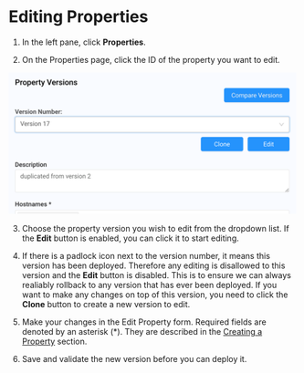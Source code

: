 
# Editing Properties

1. In the left pane, click **Properties**.

2. On the Properties page, click the ID of the property you want to edit.

<p align="center"><img src="/docs/resources/images/Edit Properties.png" alt="Upload Certificate Version" width="700"></p>

3. Choose the property version you wish to edit from the dropdown list. If the **Edit** button is enabled, you can click it to start editing.

4. If there is a padlock icon next to the version number, it means this version has been deployed. Therefore any editing is disallowed to this version and the **Edit** button is disabled. This is to ensure we can always realiably rollback to any version that has ever been deployed. If you want to make any changes on top of this version, you need to click the **Clone** button to create a new version to edit.

5. Make your changes in the Edit Property form. Required fields are denoted by an asterisk (\*). They are described in the [Creating a Property](creating-property.md) section.

6. Save and validate the new version before you can deploy it.
